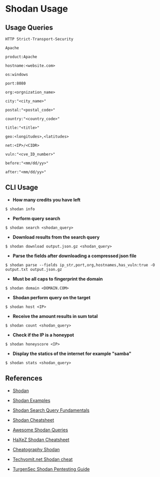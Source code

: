 # Shodan Usage

## Usage Queries

`HTTP Strict-Transport-Security`

`Apache`

`product:Apache`

`hostname:<website.com>`

`os:windows`

`port:8080`

`org:<orgnization_name>`

`city:"<city_name>"`

`postal:"<postal_code>"`

`country:"<country_code>"`

`title:"<title>"`

`geo:<longitudes>,<latitudes>`

`net:<IP>/<CIDR>`

`vuln:"<cve_ID_number>"`

`before:"<mm/dd/yy>"`

`after:"<mm/dd/yy>"`

## CLI Usage

- **How many credits you have left**

`$ shodan info`

- **Perform query search**

`$ shodan search <shodan_query>`

- **Download results from the search query**

`$ shodan download output.json.gz <shodan_query>`

- **Parse the fields after downloading a compressed json file**

`$ shodan parse --fields ip_str,port,org,hostnames,has_vuln:true -O output.txt output.json.gz`

- **Must be all caps to fingerprint the domain**

`$ shodan domain <DOMAIN.COM>`

- **Shodan perform query on the target**

`$ shodan host <IP>`

- **Receive the amount results in sum total**

`$ shodan count <shodan_query>`

- **Check if the IP is a honeypot**

`$ shodan honeyscore <IP>`

- **Display the statics of the internet for example "samba"**

`$ shodan stats <shodan_query>`

## References

- [Shodan](https://shodan.io)

- [Shodan Examples](https://www.shodan.io/search/examples)

- [Shodan Search Query Fundamentals](https://help.shodan.io/the-basics/search-query-fundamentals)

- [Shodan Cheatsheet](https://thedarksource.com/shodan-cheat-sheet/)

- [Awesome Shodan Queries](https://github.com/jakejarvis/awesome-shodan-queries)

- [HaXeZ Shodan Cheatsheet](https://haxez.org/wp-content/uploads/2022/06/HaXeZ_Shodan_Cheat_Sheet.pdf)

- [Cheatography Shodan](https://cheatography.com/sir-slammington/cheat-sheets/shodan/)

- [Techvomit.net Shodan cheat](https://techvomit.net/shodan-cheat/)

- [TurgenSec Shodan Pentesting Guide](https://kaliboys.com/wp-content/uploads/2018/11/Shodan-Pentesting-Guide-%E2%80%93kaliboys.pdf)